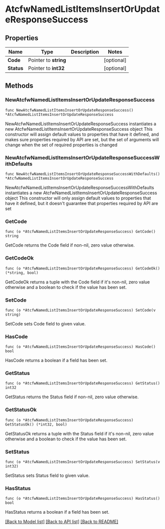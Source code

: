 # AtcfwNamedListItemsInsertOrUpdateResponseSuccess

## Properties

Name | Type | Description | Notes
------------ | ------------- | ------------- | -------------
**Code** | Pointer to **string** |  | [optional] 
**Status** | Pointer to **int32** |  | [optional] 

## Methods

### NewAtcfwNamedListItemsInsertOrUpdateResponseSuccess

`func NewAtcfwNamedListItemsInsertOrUpdateResponseSuccess() *AtcfwNamedListItemsInsertOrUpdateResponseSuccess`

NewAtcfwNamedListItemsInsertOrUpdateResponseSuccess instantiates a new AtcfwNamedListItemsInsertOrUpdateResponseSuccess object
This constructor will assign default values to properties that have it defined,
and makes sure properties required by API are set, but the set of arguments
will change when the set of required properties is changed

### NewAtcfwNamedListItemsInsertOrUpdateResponseSuccessWithDefaults

`func NewAtcfwNamedListItemsInsertOrUpdateResponseSuccessWithDefaults() *AtcfwNamedListItemsInsertOrUpdateResponseSuccess`

NewAtcfwNamedListItemsInsertOrUpdateResponseSuccessWithDefaults instantiates a new AtcfwNamedListItemsInsertOrUpdateResponseSuccess object
This constructor will only assign default values to properties that have it defined,
but it doesn't guarantee that properties required by API are set

### GetCode

`func (o *AtcfwNamedListItemsInsertOrUpdateResponseSuccess) GetCode() string`

GetCode returns the Code field if non-nil, zero value otherwise.

### GetCodeOk

`func (o *AtcfwNamedListItemsInsertOrUpdateResponseSuccess) GetCodeOk() (*string, bool)`

GetCodeOk returns a tuple with the Code field if it's non-nil, zero value otherwise
and a boolean to check if the value has been set.

### SetCode

`func (o *AtcfwNamedListItemsInsertOrUpdateResponseSuccess) SetCode(v string)`

SetCode sets Code field to given value.

### HasCode

`func (o *AtcfwNamedListItemsInsertOrUpdateResponseSuccess) HasCode() bool`

HasCode returns a boolean if a field has been set.

### GetStatus

`func (o *AtcfwNamedListItemsInsertOrUpdateResponseSuccess) GetStatus() int32`

GetStatus returns the Status field if non-nil, zero value otherwise.

### GetStatusOk

`func (o *AtcfwNamedListItemsInsertOrUpdateResponseSuccess) GetStatusOk() (*int32, bool)`

GetStatusOk returns a tuple with the Status field if it's non-nil, zero value otherwise
and a boolean to check if the value has been set.

### SetStatus

`func (o *AtcfwNamedListItemsInsertOrUpdateResponseSuccess) SetStatus(v int32)`

SetStatus sets Status field to given value.

### HasStatus

`func (o *AtcfwNamedListItemsInsertOrUpdateResponseSuccess) HasStatus() bool`

HasStatus returns a boolean if a field has been set.


[[Back to Model list]](../README.md#documentation-for-models) [[Back to API list]](../README.md#documentation-for-api-endpoints) [[Back to README]](../README.md)


